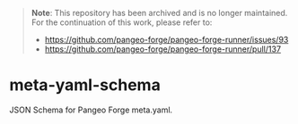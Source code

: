 > **Note**: This repository has been archived and is no longer maintained. For the continuation of this work, please refer to:
> - https://github.com/pangeo-forge/pangeo-forge-runner/issues/93
> - https://github.com/pangeo-forge/pangeo-forge-runner/pull/137

# meta-yaml-schema
JSON Schema for Pangeo Forge meta.yaml.
